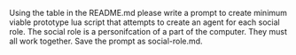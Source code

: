 Using the table in the README.md please write a prompt to create minimum viable prototype lua script that attempts to create an agent for each social role. The social role is a personifcation of a part of the computer. They must all work together. Save the prompt as social-role.md.  